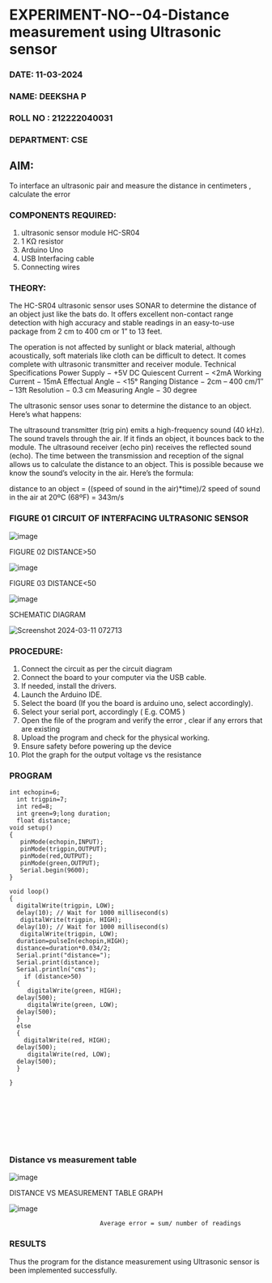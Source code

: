 # EXPERIMENT-NO--04-Distance measurement using Ultrasonic sensor
 ###  DATE: 11-03-2024

###  NAME: DEEKSHA P
###  ROLL NO : 212222040031
###  DEPARTMENT: CSE
## AIM: 
To interface an ultrasonic pair and measure the distance in centimeters , calculate the error
 
### COMPONENTS REQUIRED:
1.	ultrasonic sensor module HC-SR04
2.	1 KΩ resistor 
3.	Arduino Uno 
4.	USB Interfacing cable 
5.	Connecting wires 


### THEORY: 
The HC-SR04 ultrasonic sensor uses SONAR to determine the distance of an object just like the bats do. It offers excellent non-contact range detection with high accuracy and stable readings in an easy-to-use package from 2 cm to 400 cm or 1” to 13 feet.

The operation is not affected by sunlight or black material, although acoustically, soft materials like cloth can be difficult to detect. It comes complete with ultrasonic transmitter and receiver module.
Technical Specifications
Power Supply − +5V DC
Quiescent Current − <2mA
Working Current − 15mA
Effectual Angle − <15°
Ranging Distance − 2cm – 400 cm/1″ – 13ft
Resolution − 0.3 cm
Measuring Angle − 30 degree

The ultrasonic sensor uses sonar to determine the distance to an object. Here’s what happens:

The ultrasound transmitter (trig pin) emits a high-frequency sound (40 kHz).
The sound travels through the air. If it finds an object, it bounces back to the module.
The ultrasound receiver (echo pin) receives the reflected sound (echo).
The time between the transmission and reception of the signal allows us to calculate the distance to an object. This is possible because we know the sound’s velocity in the air. Here’s the formula:

distance to an object = ((speed of sound in the air)*time)/2
speed of sound in the air at 20ºC (68ºF) = 343m/s

### FIGURE 01 CIRCUIT OF INTERFACING ULTRASONIC SENSOR 


![image](https://user-images.githubusercontent.com/36288975/166430594-5adb4ca9-5a42-4781-a7e6-7236b3766a85.png)


FIGURE 02 DISTANCE>50


![image](https://github.com/Deeksha78/Experiment--04-Interfacing-digital-output-with-arduino-ultrasonic-sensor/assets/128116204/92a7fd3f-6fb3-48cb-9c69-74507155c965)


FIGURE 03 DISTANCE<50


![image](https://github.com/Deeksha78/Experiment--04-Interfacing-digital-output-with-arduino-ultrasonic-sensor/assets/128116204/fe4198bd-2786-48e6-9495-4e36e334da8d)


SCHEMATIC DIAGRAM


![Screenshot 2024-03-11 072713](https://github.com/Deeksha78/Experiment--04-Interfacing-digital-output-with-arduino-ultrasonic-sensor/assets/128116204/b7c56479-3098-4173-8a7f-c52ceb8a12c9)



### PROCEDURE:
1.	Connect the circuit as per the circuit diagram 
2.	Connect the board to your computer via the USB cable.
3.	If needed, install the drivers.
4.	Launch the Arduino IDE.
5.	Select the board (If you the board is arduino uno, select accordingly).
6.	Select your serial port, accordingly ( E.g. COM5 )
7.	Open the file of the program  and verify the error , clear if any errors that are existing 
8.	Upload the program and check for the physical working. 
9.	Ensure safety before powering up the device 
10.	Plot the graph for the output voltage vs the resistance 


### PROGRAM 
```
int echopin=6;
  int trigpin=7;
  int red=8;
  int green=9;long duration;
  float distance;
void setup()
{
   pinMode(echopin,INPUT);
   pinMode(trigpin,OUTPUT);
   pinMode(red,OUTPUT);
   pinMode(green,OUTPUT);
   Serial.begin(9600);
}

void loop()
{
  digitalWrite(trigpin, LOW);
  delay(10); // Wait for 1000 millisecond(s)
   digitalWrite(trigpin, HIGH);
  delay(10); // Wait for 1000 millisecond(s)
   digitalWrite(trigpin, LOW);
  duration=pulseIn(echopin,HIGH);
  distance=duration*0.034/2;
  Serial.print("distance=");
  Serial.print(distance);
  Serial.println("cms");
    if (distance>50)
  {
     digitalWrite(green, HIGH);
  delay(500);
     digitalWrite(green, LOW);
  delay(500);
  }
  else
  {
    digitalWrite(red, HIGH);
  delay(500);
     digitalWrite(red, LOW);
  delay(500);
  }
    
}









`````````


### Distance vs measurement table 


![image](https://github.com/Deeksha78/Experiment--04-Interfacing-digital-output-with-arduino-ultrasonic-sensor/assets/128116204/f036e354-cb87-48d1-be30-1b34ba729946)

 
			
DISTANCE VS MEASUREMENT TABLE GRAPH
			

![image](https://github.com/Deeksha78/Experiment--04-Interfacing-digital-output-with-arduino-ultrasonic-sensor/assets/128116204/86e64661-f600-4cdf-9ee7-9f8e6d0a7283)

			
			
   
                             Average error = sum/ number of readings 
 








### RESULTS

Thus the program for the distance measurement using Ultrasonic sensor is been implemented successfully.



 
